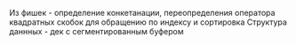Из фишек - определение конкетанации, переопределения оператора квадратных скобок для обращению по индексу и сортировка
Структура даннных - дек с сегментированным буфером
